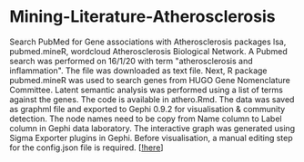 # Mining-Literature-Atherosclerosis
Search PubMed for Gene associations with Atherosclerosis
packages lsa, pubmed.mineR, wordcloud
Atherosclerosis Biological Network. A Pubmed search was performed on 16/1/20 with term "atherosclerosis and inflammation". The file was downloaded as text file. Next, R package pubmed.mineR was used to search genes from HUGO Gene Nomenclature Committee. Latent semantic analysis was performed using a list of terms against the genes. The code is available in athero.Rmd. The data was saved as graphml file and exported to Gephi 0.9.2 for visualisation & community detection. The node names need to be copy from Name column to Label column in Gephi data laboratory. The interactive graph was generated using  Sigma Exporter plugins in Gephi. Before visualisation, a manual editing step for the config.json file is required. [[!here](./athero_coummunity.png)] 
